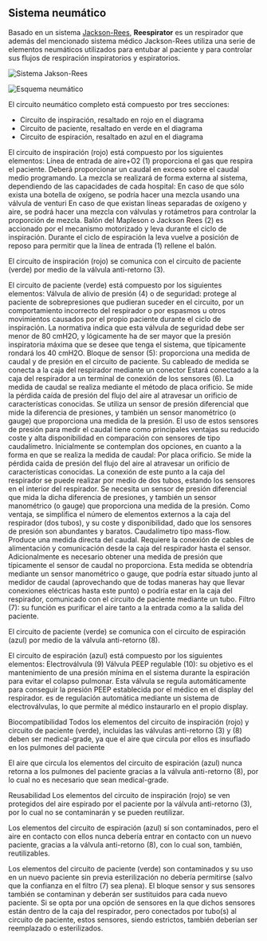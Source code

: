 ## Sistema neumático
Basado en un sistema [Jackson-Rees](https://en.wikipedia.org/wiki/Breathing_circuit), **Reespirator** es un respirador que además del mencionado sistema médico Jackson-Rees utiliza una serie de elementos neumáticos utilizados para entubar al paciente y para controlar sus flujos de respiración inspiratorios y espiratorios.

![Sistema Jakson-Rees](https://gitlab.com/reespirator/reespirator2020/-/raw/master/images/neumatic/Jackson-Rees.png "Sistema Jackson-Rees")


![Esquema neumático](https://gitlab.com/reespirator/reespirator2020/-/raw/master/images/neumatic/neumatic.png "Esquema neumático")

El circuito neumático completo está compuesto por tres secciones:
* Circuito de inspiración, resaltado en rojo en el diagrama
* Circuito de paciente, resaltado en verde en el diagrama
* Circuito de espiración, resaltado en azul en el diagrama

El circuito de inspiración (rojo) está compuesto por los siguientes elementos:
Línea de entrada de aire+O2 (1) proporciona el gas que respira el paciente. Deberá proporcionar un caudal en exceso sobre el caudal medio programando. La mezcla se realizará de forma externa al sistema, dependiendo de las capacidades de cada hospital:
En caso de que sólo exista una botella de oxígeno, se podría hacer una mezcla usando una válvula de venturi
En caso de que existan líneas separadas de oxígeno y aire, se podrá hacer una mezcla con válvulas y rotámetros para controlar la proporción de mezcla.
Balón del Mapleson o Jackson Rees (2) es accionado por el mecanismo motorizado y leva durante el ciclo de inspiración. Durante el ciclo de espiración la leva vuelve a posición de reposo para permitir que la línea de entrada (1) rellene el balón.

El circuito de inspiración (rojo) se comunica con el circuito de paciente (verde) por medio de la válvula anti-retorno (3).

El circuito de paciente (verde) está compuesto por los siguientes elementos:
Válvula de alivio de presión (4) o de seguridad: protege al paciente de sobrepresiones que pudieran suceder en el circuito, por un comportamiento incorrecto del respirador o por espasmos u otros movimientos causados por el propio paciente durante el ciclo de inspiración. La normativa indica que esta válvula de seguridad debe ser menor de 80 cmH2O, y lógicamente ha de ser mayor que la presión inspiratoria máxima que se desee que tenga el sistema, que típicamente rondará los 40 cmH2O.
Bloque de sensor (5): proporciona una medida de caudal y de presión en el circuito de paciente. Su cableado de medida se conecta a la caja del respirador mediante un conector Estará conectado a la caja del respirador a un terminal de conexión de los sensores (6). La medida de caudal se realiza mediante el método de placa orificio. Se mide la pérdida caída de presión del flujo del aire al atravesar un orificio de características conocidas. Se utiliza un sensor de presión diferencial que mide la diferencia de presiones, y también un sensor manométrico (o gauge) que proporciona una medida de la presión. El uso de estos sensores de presión para medir el caudal tiene como principales ventajas su reducido coste y alta disponibilidad en comparación con sensores de tipo caudalímetro. Inicialmente se contemplan dos opciones, en cuanto a la forma en que se realiza la medida de caudal:
Por placa orificio. Se mide la pérdida caída de presión del flujo del aire al atravesar un orificio de características conocidas. La conexión de este punto a la caja del respirador se puede realizar por medio de dos tubos, estando los sensores en el interior del respirador. Se necesita un sensor de presión diferencial que mida la dicha diferencia de presiones, y también un sensor manométrico (o gauge) que proporciona una medida de la presión. Como ventaja, se simplifica el número de elementos externos a la caja del respirador (dos tubos), y su coste y disponibilidad, dado que los sensores de presión son abundantes y baratos.
Caudalímetro tipo mass-flow. Produce una medida directa del caudal. Requiere la conexión de cables de alimentación y comunicación desde la caja del respirador hasta el sensor. Adicionalmente es necesario obtener una medida de presión que típicamente el sensor de caudal no proporciona. Esta medida se obtendría mediante un sensor manométrico o gauge, que podría estar situado junto al medidor de caudal (aprovechando que de todas maneras hay que llevar conexiones eléctricas hasta este punto) o podría estar en la caja del respirador, comunicado con el circuito de paciente mediante un tubo. 
Filtro (7): su función es purificar el aire tanto a la entrada como a la salida del paciente.  

El circuito de paciente (verde) se comunica con el circuito de espiración (azul) por medio de la válvula anti-retorno (8).

El circuito de espiración (azul) está compuesto por los siguientes elementos:
Electroválvula (9)
Válvula PEEP regulable (10): su objetivo es el mantenimiento de una presión mínima en el sistema durante la espiración para evitar el colapso pulmonar. Esta válvula se regula automáticamente para conseguir la presión PEEP establecida por el médico en el display del respirador. es de regulación automática mediante un sistema de electroválvulas, lo que permite al médico instaurarlo en el propio display.

Biocompatibilidad
Todos los elementos del circuito de inspiración (rojo) y circuito de paciente (verde), incluidas las válvulas anti-retorno (3) y (8) deben ser medical-grade, ya que el aire que circula por ellos es insuflado en los pulmones del paciente

El aire que circula los elementos del circuito de espiración (azul) nunca retorna a los pulmones del paciente gracias a la válvula anti-retorno (8), por lo cual no es necesario que sean medical-grade.

Reusabilidad
Los elementos del circuito de inspiración (rojo) se ven protegidos del aire espirado por el paciente por la válvula anti-retorno (3), por lo cual no se contaminarán y se pueden reutilizar.

Los elementos del circuito de espiración (azul) sí son contaminados, pero el aire en contacto con ellos nunca debería entrar en contacto con un nuevo paciente, gracias a la válvula anti-retorno (8), con lo cual son, también, reutilizables.

Los elementos del circuito de paciente (verde) son contaminados y su uso en un nuevo paciente sin previa esterilización no debería permitirse (salvo que la confianza en el filtro (7) sea plena). El bloque sensor y sus sensores también se contaminan y deberán ser sustituidos para cada nuevo paciente. Si se opta por una opción de sensores en la que dichos sensores están dentro de la caja del respirador, pero conectados por tubo(s) al circuito de paciente,  estos sensores, siendo estrictos, también deberían ser reemplazado o esterilizados.
